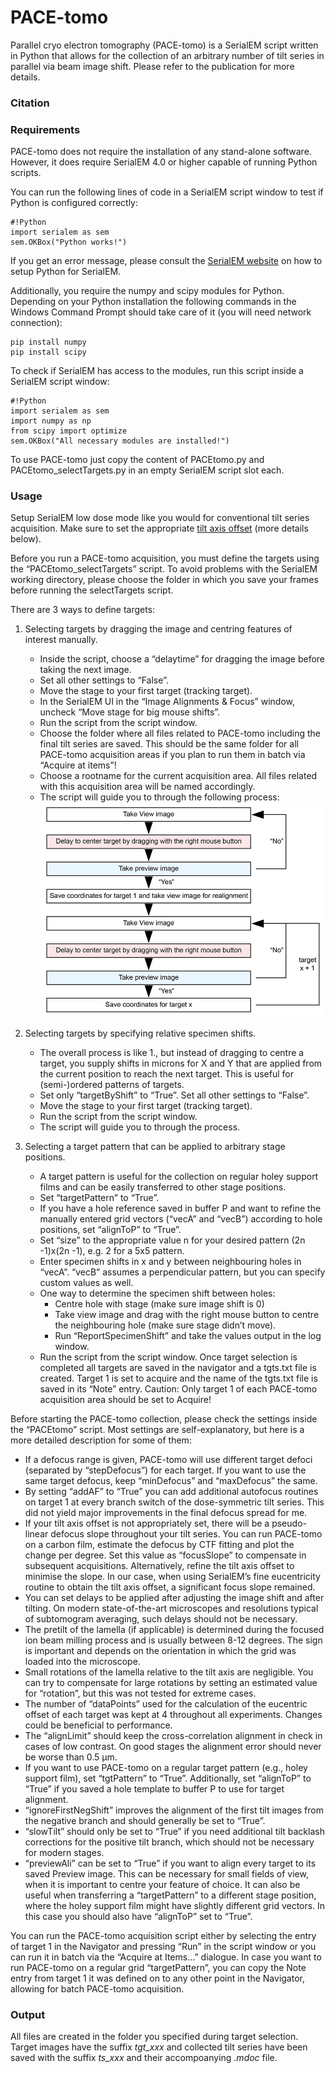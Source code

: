 # PACE-tomo
Parallel cryo electron tomography (PACE-tomo) is a SerialEM script written in Python that allows for the collection of an arbitrary number of tilt series in parallel via beam image shift.
Please refer to the publication for more details.

### Citation


### Requirements
PACE-tomo does not require the installation of any stand-alone software. However, it does require SerialEM 4.0 or higher capable of running Python scripts.

You can run the following lines of code in a SerialEM script window to test if Python is configured correctly:

	#!Python
	import serialem as sem
	sem.OKBox("Python works!")

If you get an error message, please consult the [SerialEM website](https://bio3d.colorado.edu/SerialEM/hlp/html/about_scripts.htm#Python) on how to setup Python for SerialEM.

Additionally, you require the numpy and scipy modules for Python. Depending on your Python installation the following commands in the Windows Command Prompt should take care of it (you will need network connection):

	pip install numpy
	pip install scipy

To check if SerialEM has access to the modules, run this script inside a SerialEM script window:

	#!Python
	import serialem as sem
	import numpy as np
	from scipy import optimize
	sem.OKBox("All necessary modules are installed!")

To use PACE-tomo just copy the content of PACEtomo.py and PACEtomo_selectTargets.py in an empty SerialEM script slot each.

### Usage
Setup SerialEM low dose mode like you would for conventional tilt series acquisition. Make sure to set the appropriate [tilt axis offset](https://bio3d.colorado.edu/SerialEM/hlp/html/menu_tasks.htm#hid_tasks_settiltaxisoffset) (more details below). 

Before you run a PACE-tomo acquisition, you must define the targets using the “PACEtomo_selectTargets” script. To avoid problems with the SerialEM working directory, please choose the folder in which you save your frames before running the selectTargets script.

There are 3 ways to define targets:

1. Selecting targets by dragging the image and centring features of interest manually.
	- Inside the script, choose a “delaytime” for dragging the image before taking the next image.
	- Set all other settings to “False”.
	- Move the stage to your first target (tracking target).
	- In the SerialEM UI in the “Image Alignments & Focus” window, uncheck “Move stage for big mouse shifts”.
	- Run the script from the script window.
	- Choose the folder where all files related to PACE-tomo including the final tilt series are saved. This should be the same folder for all PACE-tomo acquisition areas if you plan to run them in batch via “Acquire at items”!
	- Choose a rootname for the current acquisition area. All files related with this acquisition area will be named accordingly.
	- The script will guide you to through the following process: <img src="selectTargets_small.png" alt="Target selection process" width="600" />
 
2. Selecting targets by specifying relative specimen shifts.
	- The overall process is like 1., but instead of dragging to centre a target, you supply shifts in microns for X and Y that are applied from the current position to reach the next target. This is useful for (semi-)ordered patterns of targets.
	- Set only “targetByShift” to “True”. Set all other settings to “False”.
	- Move the stage to your first target (tracking target).
	- Run the script from the script window.
	- The script will guide you to through the process.

3. Selecting a target pattern that can be applied to arbitrary stage positions.
	- A target pattern is useful for the collection on regular holey support films and can be easily transferred to other stage positions.
	- Set “targetPattern” to “True”.
	- If you have a hole reference saved in buffer P and want to refine the manually entered grid vectors (“vecA” and “vecB”) according to hole positions, set “alignToP” to “True”.
	- Set “size” to the appropriate value n for your desired pattern (2n        -1)x(2n        -1), e.g. 2 for a 5x5 pattern.
	- Enter specimen shifts in x and y between neighbouring holes in “vecA”. “vecB” assumes a perpendicular pattern, but you can specify custom values as well.
	- One way to determine the specimen shift between holes:
		- Centre hole with stage (make sure image shift is 0)
		- Take view image and drag with the right mouse button to centre the neighbouring hole (make sure stage didn’t move).
		- Run “ReportSpecimenShift” and take the values output in the log window.
	- Run the script from the script window.
Once target selection is completed all targets are saved in the navigator and a tgts.txt file is created. Target 1 is set to acquire and the name of the tgts.txt file is saved in its “Note” entry. 
Caution: Only target 1 of each PACE-tomo acquisition area should be set to Acquire!

Before starting the PACE-tomo collection, please check the settings inside the “PACEtomo” script. Most settings are self-explanatory, but here is a more detailed description for some of them:

- If a defocus range is given, PACE-tomo will use different target defoci (separated by “stepDefocus”) for each target. If you want to use the same target defocus, keep “minDefocus” and “maxDefocus” the same.
- By setting “addAF” to “True” you can add additional autofocus routines on target 1 at every branch switch of the dose-symmetric tilt series. This did not yield major improvements in the final defocus spread for me.
- If your tilt axis offset is not appropriately set, there will be a pseudo-linear defocus slope throughout your tilt series. You can run PACE-tomo on a carbon film, estimate the defocus by CTF fitting and plot the change per degree. Set this value as “focusSlope” to compensate in subsequent acquisitions. Alternatively, refine the tilt axis offset to minimise the slope. In our case, when using SerialEM’s fine eucentricity routine to obtain the tilt axis offset, a significant focus slope remained.
- You can set delays to be applied after adjusting the image shift and after tilting. On modern state-of-the-art microscopes and resolutions typical of subtomogram averaging, such delays should not be necessary.
- The pretilt of the lamella (if applicable) is determined during the focused ion beam milling process and is usually between 8-12 degrees. The sign is important and depends on the orientation in which the grid was loaded into the microscope. 
- Small rotations of the lamella relative to the tilt axis are negligible. You can try to compensate for large rotations by setting an estimated value for “rotation”, but this was not tested for extreme cases.
- The number of “dataPoints” used for the calculation of the eucentric offset of each target was kept at 4 throughout all experiments. Changes could be beneficial to performance.
- The “alignLimit” should keep the cross-correlation alignment in check in cases of low contrast. On good stages the alignment error should never be worse than 0.5 µm.
- If you want to use PACE-tomo on a regular target pattern (e.g., holey support film), set “tgtPattern” to “True”. Additionally, set “alignToP” to “True” if you saved a hole template to buffer P to use for target alignment.
- “ignoreFirstNegShift” improves the alignment of the first tilt images from the negative branch and should generally be set to “True”.
- “slowTilt” should only be set to “True” if you need additional tilt backlash corrections for the positive tilt branch, which should not be necessary for modern stages.
- “previewAli” can be set to “True” if you want to align every target to its saved Preview image. This can be necessary for small fields of view, when it is important to centre your feature of choice. It can also be useful when transferring a “targetPattern” to a different stage position, where the holey support film might have slightly different grid vectors. In this case you should also have “alignToP” set to “True”.

You can run the PACE-tomo acquisition script either by selecting the entry of target 1 in the Navigator and pressing “Run” in the script window or you can run it in batch via the “Acquire at Items...” dialogue. In case you want to run PACE-tomo on a regular grid “targetPattern”, you can copy the Note entry from target 1 it was defined on to any other point in the Navigator, allowing for batch PACE-tomo acquisition.

### Output
All files are created in the folder you specified during target selection. Target images have the suffix *tgt_xxx* and collected tilt series have been saved with the suffix *ts_xxx* and their accompoanying *.mdoc* file.
